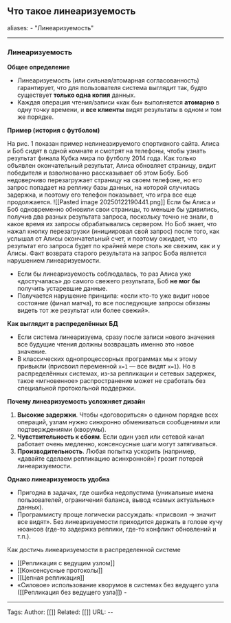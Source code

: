 ## Что такое линеаризуемость
aliases: 
	- "Линеаризуемость"

---

### Линеаризуемость

**Общее определение**

- Линеаризуемость (или сильная/атомарная согласованность) гарантирует, что для пользователя система выглядит так, будто существует **только одна копия** данных.
- Каждая операция чтения/записи «как бы» выполняется **атомарно** в одну точку времени, и **все клиенты** видят результаты в одном и том же порядке.

**Пример (история с футболом)**

На рис. 1 показан пример нелинеазируемого спортивного сайта. Алиса и Боб сидят в одной комнате и смотрят на телефоны, чтобы узнать результат финала Кубка мира по футболу 2014 года. Как только объявлен окончательный результат, Алиса обновляет страницу, видит победителя и взволнованно рассказывает об этом Бобу. Боб недоверчиво перезагружает страницу на своем телефоне, но его запрос попадает на реплику базы данных, на которой случилась задержка, и поэтому его телефон показывает, что игра все еще продолжается.
![[Pasted image 20250122190441.png]]
Если бы Алиса и Боб одновременно обновили свои страницы, то меньше бы удивились, получив два разных результата запроса, поскольку точно не знали, в какое время их запросы обрабатывались сервером. Но Боб знает, что нажал кнопку перезагрузки (инициировал свой запрос) после того, как услышал от Алисы окончательный счет, и поэтому ожидает, что результат его запроса будет по крайней мере столь же свежим, как и у Алисы. Факт возврата старого результата на запрос Боба является нарушением линеаризуемости.

- Если бы линеаризуемость соблюдалась, то раз Алиса уже «достучалась» до самого свежего результата, Боб **не мог бы** получить устаревшие данные.
- Получается нарушение принципа: «если кто-то уже видит новое состояние (финал матча), то все последующие запросы обязаны видеть тот же результат или более свежий».

**Как выглядит в распределённых БД**

- Если система линеаризуема, сразу после записи нового значения все будущие чтения должны возвращать именно это новое значение.
- В классических однопроцессорных программах мы к этому привыкли (присвоил переменной `x=1` — все видят `x=1`). Но в распределённых системах, из-за репликации и сетевых задержек, такое «мгновенное» распространение может не сработать без специальной протокольной поддержки.

**Почему линеаризуемость усложняет дизайн**

1. **Высокие задержки**. Чтобы «договориться» о едином порядке всех операций, узлам нужно синхронно обмениваться сообщениями или подтверждениями (кворумы).
2. **Чувствительность к сбоям**. Если один узел или сетевой канал работает очень медленно, консенсусные шаги могут затягиваться.
3. **Производительность**. Любая попытка ускорить (например, «давайте сделаем репликацию асинхронной») грозит потерей линеаризуемости.

**Однако линеаризуемость удобна**

- Пригодна в задачах, где ошибка недопустима (уникальные имена пользователей, ограничения баланса, вывод «самых актуальных» данных).
- Программисту проще логически рассуждать: «присвоил → значит все видят». Без линеаризуемости приходится держать в голове кучу нюансов (где-то задержка реплики, где-то конфликт обновлений и т.п.).

Как достичь линеаризуемости в распределенной системе
- [[Репликация с ведущим узлом]]
- [[Консенсусные протоколы]]
- [[Цепная репликация]]
-  «Силовое» использование кворумов в системах без ведущего узла ([[Репликация без ведущего узла]]) - 


---
Tags:
Author: [[]]
Related: [[]]
URL: -- 
